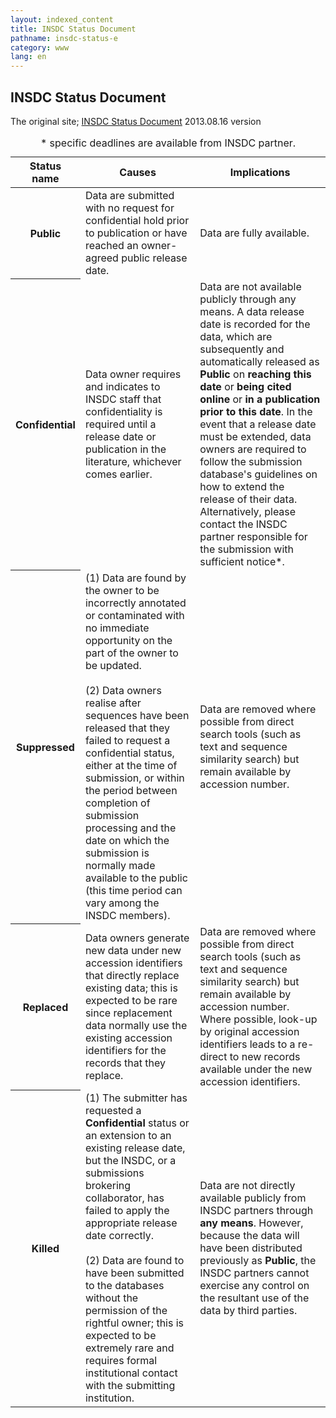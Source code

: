 ```yaml
---
layout: indexed_content
title: INSDC Status Document
pathname: insdc-status-e
category: www
lang: en
---
```


## INSDC Status Document

The original site; [INSDC Status Document](http://www.insdc.org/documents/insdc-status-document)
2013.08.16 version

<table>
    <caption><span class="bold red">*</span> specific deadlines are available from INSDC partner.</caption> 
    <thead>
      <tr>
        <th>Status name</th>
        <th>Causes</th>
        <th>Implications</th>
      </tr>
    </thead>
    <tbody>
      <tr>
      	<th id="public">Public</th>
        <td>Data are submitted with no request for confidential hold prior to publication or have reached an owner-agreed public release date.</td>
        <td>Data are fully available.</td>
      </tr>
      <tr>
      	<th id="confidential">Confidential</th>
        <td>Data owner requires and indicates to INSDC staff that confidentiality is required until a release date or publication in the literature, whichever comes earlier.</td>
        <td>Data are not available publicly through any means. A data release date is recorded for the data, which are subsequently and automatically released as <strong>Public</strong> on <strong>reaching this date</strong> or <strong>being cited online</strong> or <strong>in a publication prior to this date</strong>. In the event that a release date must be extended, data owners are required to follow the submission database's guidelines on how to extend the release of their data. Alternatively, please contact the INSDC partner responsible for the submission with sufficient notice<span class="bold red">*</span>.</td>
      </tr>
      <tr>
      	<th id="suppressed">Suppressed</th>
        <td>(1) Data are found by the owner to be incorrectly annotated or contaminated with no immediate opportunity on the part of the owner to be updated.<br><br>
        (2) Data owners realise after sequences have been released that they failed to request a confidential status, either at the time of submission, or within the period between completion of submission processing and the date on which the submission is normally made available to the public (this time period can vary among the INSDC members).</td>
        <td>Data are removed where possible from direct search tools (such as text and sequence similarity search) but remain available by accession number.</td>
      </tr>
      <tr>
      	<th id="replaced">Replaced</th>
        <td>Data owners generate new data under new accession identifiers that directly replace existing data; this is expected to be rare since replacement data normally use the existing accession identifiers for the records that they replace.</td>
        <td>Data are removed where possible from direct search tools (such as text and sequence similarity search) but remain available by accession number. Where possible, look-up by original accession identifiers leads to a re-direct to new records available under the new accession identifiers.</td>
      </tr>
      <tr>
      	<th id="killed">Killed</th>
        <td>(1) The submitter has requested a <strong>Confidential</strong> status or an extension to an existing release date, but the INSDC, or a submissions brokering collaborator, has failed to apply the appropriate release date correctly.<br><br>
        (2) Data are found to have been submitted to the databases without the permission of the rightful owner; this is expected to be extremely rare and requires formal institutional contact with the submitting institution.</td>
        <td>Data are not directly available publicly from INSDC partners through <strong>any means</strong>. However, because the data will have been distributed previously as <strong>Public</strong>, the INSDC partners cannot exercise any control on the resultant use of the data by third parties.</td>
      </tr>
    </tbody>
</table>